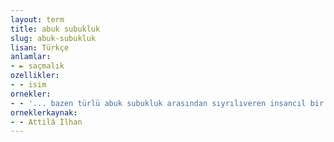 ```yaml
---
layout: term
title: abuk subukluk
slug: abuk-subukluk
lisan: Türkçe
anlamlar:
- ► saçmalık
ozellikler:
- - isim
ornekler:
- - '... bazen türlü abuk subukluk arasından sıyrılıveren insancıl bir öz ama öyle de olsa, böyle de daima ilginç, çokluk uyarıcı, zaman zaman da tadına doyum olmaz.'
orneklerkaynak:
- - Attilâ İlhan
---
```

